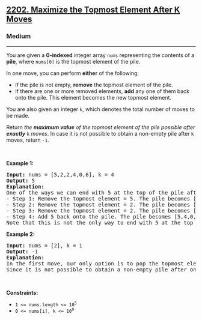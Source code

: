<h2><a href="https://leetcode.com/problems/maximize-the-topmost-element-after-k-moves/">2202. Maximize the Topmost Element After K Moves</a></h2><h3>Medium</h3><hr><div style="user-select: auto;"><p style="user-select: auto;">You are given a <strong style="user-select: auto;">0-indexed</strong> integer array <code style="user-select: auto;">nums</code> representing the contents of a <b style="user-select: auto;">pile</b>, where <code style="user-select: auto;">nums[0]</code> is the topmost element of the pile.</p>

<p style="user-select: auto;">In one move, you can perform <strong style="user-select: auto;">either</strong> of the following:</p>

<ul style="user-select: auto;">
	<li style="user-select: auto;">If the pile is not empty, <strong style="user-select: auto;">remove</strong> the topmost element of the pile.</li>
	<li style="user-select: auto;">If there are one or more removed elements, <strong style="user-select: auto;">add</strong> any one of them back onto the pile. This element becomes the new topmost element.</li>
</ul>

<p style="user-select: auto;">You are also given an integer <code style="user-select: auto;">k</code>, which denotes the total number of moves to be made.</p>

<p style="user-select: auto;">Return <em style="user-select: auto;">the <strong style="user-select: auto;">maximum value</strong> of the topmost element of the pile possible after <strong style="user-select: auto;">exactly</strong></em> <code style="user-select: auto;">k</code> <em style="user-select: auto;">moves</em>. In case it is not possible to obtain a non-empty pile after <code style="user-select: auto;">k</code> moves, return <code style="user-select: auto;">-1</code>.</p>

<p style="user-select: auto;">&nbsp;</p>
<p style="user-select: auto;"><strong class="example" style="user-select: auto;">Example 1:</strong></p>

<pre style="user-select: auto;"><strong style="user-select: auto;">Input:</strong> nums = [5,2,2,4,0,6], k = 4
<strong style="user-select: auto;">Output:</strong> 5
<strong style="user-select: auto;">Explanation:</strong>
One of the ways we can end with 5 at the top of the pile after 4 moves is as follows:
- Step 1: Remove the topmost element = 5. The pile becomes [2,2,4,0,6].
- Step 2: Remove the topmost element = 2. The pile becomes [2,4,0,6].
- Step 3: Remove the topmost element = 2. The pile becomes [4,0,6].
- Step 4: Add 5 back onto the pile. The pile becomes [5,4,0,6].
Note that this is not the only way to end with 5 at the top of the pile. It can be shown that 5 is the largest answer possible after 4 moves.
</pre>

<p style="user-select: auto;"><strong class="example" style="user-select: auto;">Example 2:</strong></p>

<pre style="user-select: auto;"><strong style="user-select: auto;">Input:</strong> nums = [2], k = 1
<strong style="user-select: auto;">Output:</strong> -1
<strong style="user-select: auto;">Explanation:</strong> 
In the first move, our only option is to pop the topmost element of the pile.
Since it is not possible to obtain a non-empty pile after one move, we return -1.
</pre>

<p style="user-select: auto;">&nbsp;</p>
<p style="user-select: auto;"><strong style="user-select: auto;">Constraints:</strong></p>

<ul style="user-select: auto;">
	<li style="user-select: auto;"><code style="user-select: auto;">1 &lt;= nums.length &lt;= 10<sup style="user-select: auto;">5</sup></code></li>
	<li style="user-select: auto;"><code style="user-select: auto;">0 &lt;= nums[i], k &lt;= 10<sup style="user-select: auto;">9</sup></code></li>
</ul>
</div>
